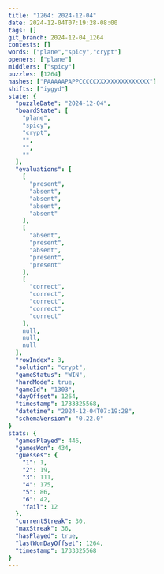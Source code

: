 ```yaml
---
title: "1264: 2024-12-04"
date: 2024-12-04T07:19:28-08:00
tags: []
git_branch: 2024-12-04_1264
contests: []
words: ["plane","spicy","crypt"]
openers: ["plane"]
middlers: ["spicy"]
puzzles: [1264]
hashes: ["PAAAAAPAPPCCCCCXXXXXXXXXXXXXXX"]
shifts: ["iygyd"]
state: {
  "puzzleDate": "2024-12-04",
  "boardState": [
    "plane",
    "spicy",
    "crypt",
    "",
    "",
    ""
  ],
  "evaluations": [
    [
      "present",
      "absent",
      "absent",
      "absent",
      "absent"
    ],
    [
      "absent",
      "present",
      "absent",
      "present",
      "present"
    ],
    [
      "correct",
      "correct",
      "correct",
      "correct",
      "correct"
    ],
    null,
    null,
    null
  ],
  "rowIndex": 3,
  "solution": "crypt",
  "gameStatus": "WIN",
  "hardMode": true,
  "gameId": "1303",
  "dayOffset": 1264,
  "timestamp": 1733325568,
  "datetime": "2024-12-04T07:19:28",
  "schemaVersion": "0.22.0"
}
stats: {
  "gamesPlayed": 446,
  "gamesWon": 434,
  "guesses": {
    "1": 1,
    "2": 19,
    "3": 111,
    "4": 175,
    "5": 86,
    "6": 42,
    "fail": 12
  },
  "currentStreak": 30,
  "maxStreak": 36,
  "hasPlayed": true,
  "lastWonDayOffset": 1264,
  "timestamp": 1733325568
}
---
```

<!-- more -->
